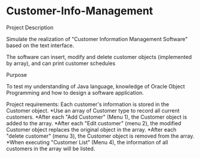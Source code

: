 # Customer-Info-Management

Project Description

Simulate the realization of "Customer Information Management Software" based on the text interface.

The software can insert, modify and delete customer objects (implemented by array), and can print customer schedules


Purpose

To test my understanding of Java language, knowledge of Oracle Object Programming and how to design a software application.


Project requirements:
Each customer's information is stored in the Customer object.
*Use an array of Customer type to record all current customers.
*After each "Add Customer" (Menu 1), the Customer object is added to the array.
*After each "Edit customer" (menu 2), the modified Customer object replaces the original object in the array.
*After each "delete customer" (menu 3), the Customer object is removed from the array.
*When executing "Customer List" (Menu 4), the information of all customers in the array will be listed.


